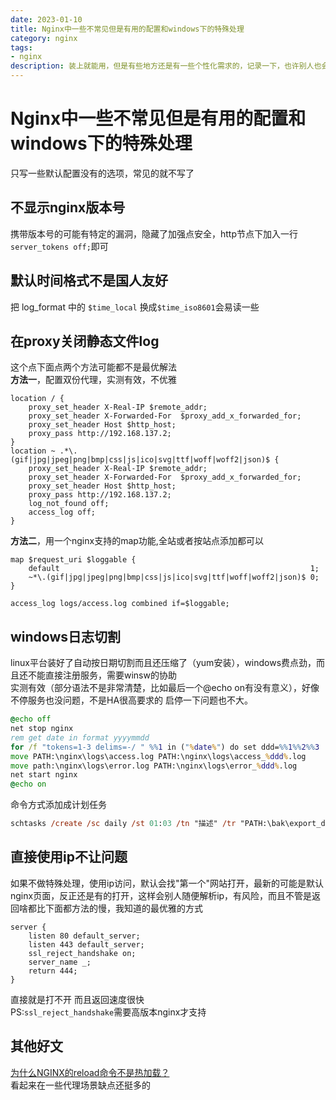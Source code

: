 ```yaml
---
date: 2023-01-10
title: Nginx中一些不常见但是有用的配置和windows下的特殊处理
category: nginx
tags:
- nginx
description: 装上就能用，但是有些地方还是有一些个性化需求的，记录一下，也许别人也会用到，比如最优的让ip不能访问而不是打开"第一个"，代理下的静态文件关闭日志等
---
```

# Nginx中一些不常见但是有用的配置和windows下的特殊处理

只写一些默认配置没有的选项，常见的就不写了

## 不显示nginx版本号
携带版本号的可能有特定的漏洞，隐藏了加强点安全，http节点下加入一行`server_tokens off;`即可
## 默认时间格式不是国人友好
把 log_format 中的 `$time_local` 换成`$time_iso8601`会易读一些
## 在proxy关闭静态文件log
这个点下面点两个方法可能都不是最优解法  
**方法一**，配置双份代理，实测有效，不优雅
```nginx
location / {
    proxy_set_header X-Real-IP $remote_addr;
    proxy_set_header X-Forwarded-For  $proxy_add_x_forwarded_for;
    proxy_set_header Host $http_host;
    proxy_pass http://192.168.137.2;
}
location ~ .*\.(gif|jpg|jpeg|png|bmp|css|js|ico|svg|ttf|woff|woff2|json)$ {
    proxy_set_header X-Real-IP $remote_addr;
    proxy_set_header X-Forwarded-For  $proxy_add_x_forwarded_for;
    proxy_set_header Host $http_host;
    proxy_pass http://192.168.137.2;
    log_not_found off;
    access_log off;
}
```
**方法二**，用一个nginx支持的map功能,全站或者按站点添加都可以
```nginx
map $request_uri $loggable {
    default                                                        1;
    ~*\.(gif|jpg|jpeg|png|bmp|css|js|ico|svg|ttf|woff|woff2|json)$ 0;
}

access_log logs/access.log combined if=$loggable;
```
## windows日志切割
linux平台装好了自动按日期切割而且还压缩了（yum安装），windows费点劲，而且还不能直接注册服务，需要winsw的协助  
实测有效（部分语法不是非常清楚，比如最后一个@echo on有没有意义），好像不停服务也没问题，不是HA很高要求的 启停一下问题也不大。
```bat
@echo off
net stop nginx
rem get date in format yyyymmdd
for /f "tokens=1-3 delims=-/ " %%1 in ("%date%") do set ddd=%%1%%2%%3
move PATH:\nginx\logs\access.log PATH:\nginx\logs\access_%ddd%.log
move path:\nginx\logs\error.log PATH:\nginx\logs\error_%ddd%.log
net start nginx
@echo on
```
命令方式添加成计划任务
```ps
schtasks /create /sc daily /st 01:03 /tn "描述" /tr "PATH:\bak\export_db.bat"
```
## 直接使用ip不让问题
如果不做特殊处理，使用ip访问，默认会找"第一个"网站打开，最新的可能是默认nginx页面，反正还是有的打开，这样会别人随便解析ip，有风险，而且不管是返回啥都比下面都方法的慢，我知道的最优雅的方式
```nginx
server {
    listen 80 default_server;
    listen 443 default_server;
    ssl_reject_handshake on;
    server_name _;
    return 444;
}
```
直接就是打不开 而且返回速度很快  
PS:`ssl_reject_handshake`需要高版本nginx才支持

## 其他好文
[为什么NGINX的reload命令不是热加载？](https://mp.weixin.qq.com/s/UXgjwYI6eI0Acgb-CfxtAw)  
看起来在一些代理场景缺点还挺多的


